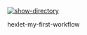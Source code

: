 [![show-directory](https://github.com/natalialabunskaia/hexlet-my-first-workflow-/actions/workflows/print-HelloWorld.yml/badge.svg)](https://github.com/natalialabunskaia/hexlet-my-first-workflow-/actions/workflows/print-HelloWorld.yml)

hexlet-my-first-workflow 
